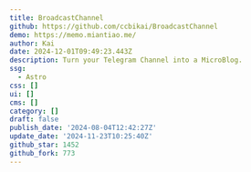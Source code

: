 ```yaml
---
title: BroadcastChannel
github: https://github.com/ccbikai/BroadcastChannel
demo: https://memo.miantiao.me/
author: Kai
date: 2024-12-01T09:49:23.443Z
description: Turn your Telegram Channel into a MicroBlog.
ssg:
  - Astro
css: []
ui: []
cms: []
category: []
draft: false
publish_date: '2024-08-04T12:42:27Z'
update_date: '2024-11-23T10:25:40Z'
github_star: 1452
github_fork: 773
---
```

